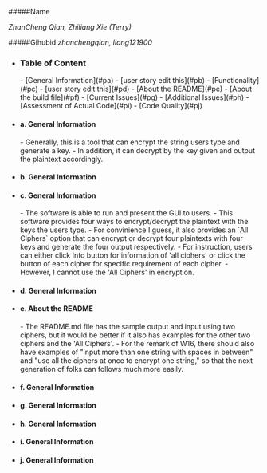 #####Name 

_ZhanCheng Qian, Zhiliang Xie (Terry)_

  
#####Gihubid
_zhanchengqian, liang121900_

+ <h3>Table of Content</h3>
  - [General Information](#pa)
  - [user story edit this](#pb)
  - [Functionality](#pc)
  - [user story edit this](#pd)
  - [About the README](#pe)
  - [About the build file](#pf)
  - [Current Issues](#pg)
  - [Additional Issues](#ph)
  - [Assessment of Actual Code](#pi)
  - [Code Quality](#pj)





+ <h4>a. General Information</h4> <a id ="pa"></a>
  - Generally, this is a tool that can encrypt the string users type and generate a key.
  - In addition, it can decrypt by the key given and output the plaintext accordingly.
  
+ <h4>b. General Information</h4> <a id ="pb"></a>


+ <h4>c. General Information</h4> <a id ="pc"></a>
  - The software is able to run and present the GUI to users.
  - This software provides four ways to encrypt/decrypt the plaintext with the keys the users type.
  - For convinience I guess, it also provides an `All Ciphers` option that can encrypt or decrypt four plaintexts with four keys and generate the four output respectively.
  - For instruction, users can either click Info  button for information of 'all ciphers' or click the button of each cipher for specific requirement of each cipher.
  - However, I cannot use the 'All Ciphers' in encryption.   
  
+ <h4>d. General Information</h4> <a id ="pd"></a>
+ <h4>e. About the README</h4> <a id ="pe"></a>
  - The README.md file has the sample output and input using two ciphers, but it would be
   better if it also has examples for the other two ciphers and the 'All Ciphers'.
  - For the remark of W16, there should also have examples of "input more than one string 
   with spaces in between" and "use all the ciphers at once to encrypt one string," so that
   the next generation of folks can follows much more easily.
  
+ <h4>f. General Information</h4> <a id ="pf"></a>
+ <h4>g. General Information</h4> <a id ="pg"></a>
       
+ <h4>h. General Information</h4> <a id ="ph"></a>
+ <h4>i. General Information</h4> <a id ="pi"></a>
+ <h4>j. General Information</h4> <a id ="pj"></a>


      
	   
